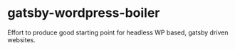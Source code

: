 # gatsby-wordpress-boiler
Effort to produce good starting point for headless WP based, gatsby driven websites. 

